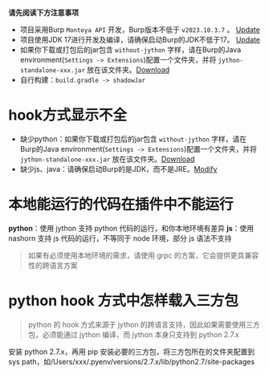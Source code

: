 **请先阅读下方注意事项**

- 项目采用Burp `Montoya API` 开发，Burp版本不低于 `v2023.10.3.7` 。 [Update](https://github.com/outlaws-bai/Galaxy?tab=readme-ov-file#%E5%B8%B8%E7%94%A8%E5%9C%B0%E5%9D%80)
- 项目使用JDK 17进行开发及编译，请确保启动Burp的JDK不低于17。 [Update](https://github.com/outlaws-bai/Galaxy?tab=readme-ov-file#%E5%B8%B8%E7%94%A8%E5%9C%B0%E5%9D%80)
- 如果你下载或打包后的jar包含 `without-jython` 字样，请在Burp的Java environment(`Settings -> Extensions`)配置一个文件夹，并将 `jython-standalone-xxx.jar` 放在该文件夹。[Download](https://www.jython.org/download)
- 自行构建：`build.gradle -> shadowJar`

# hook方式显示不全

- 缺少python：如果你下载或打包后的jar包含 `without-jython` 字样，请在Burp的Java environment(`Settings -> Extensions`)配置一个文件夹，并将 `jython-standalone-xxx.jar` 放在该文件夹。[Download](https://www.jython.org/download)
- 缺少js、java：请确保启动Burp的是JDK，而不是JRE。[Modify](https://github.com/outlaws-bai/Galaxy/blob/main/docs/ToJDK.md)

# 本地能运行的代码在插件中不能运行

**python**：使用 jython 支持 python 代码的运行，和你本地环境有差异
**js**：使用 nashorn 支持 js 代码的运行，不等同于 node 环境，部分 js 语法不支持

> 如果有必须使用本地环境的需求，请使用 grpc 的方案，它会提供更具兼容性的跨语言方案

# python hook 方式中怎样载入三方包

> python 的 hook 方式来源于 jython 的跨语言支持，因此如果需要使用三方包，必须能通过 jython 编译，而 jython 本身只支持到 python 2.7.x

安装 python 2.7.x，再用 pip 安装必要的三方包，将三方包所在的文件夹配置到 sys path，如/Users/xxx/.pyenv/versions/2.7.x/lib/python2.7/site-packages
